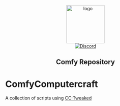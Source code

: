 <p align="center">
  <a href="https://getcomfy.eu/">
    <img alt="logo" src="https://cdn.discordapp.com/icons/433039858794233858/a_ca6daa1189d44955478d0e0ba6e2effb.gif?size=128" width="120">
  </a>
  <br>
  <a href="https://getcomfy.eu/discord">
    <img src="https://discordapp.com/api/guilds/433039858794233858/widget.png?style=shield" alt="Discord">
  </a>
</p>
<h2 align="center">Comfy Repository</h2>

# ComfyComputercraft

A collection of scripts using [CC:Tweaked](https://tweaked.cc/)
